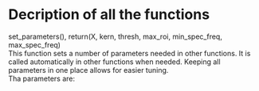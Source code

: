 # Decription of all the functions

set_parameters(), return(X, kern, thresh, max_roi, min_spec_freq, max_spec_freq)  
This function sets a number of parameters needed in other functions. It is called automatically in other functions when needed. Keeping all parameters in one place allows for easier tuning.  
Tha parameters are:  
